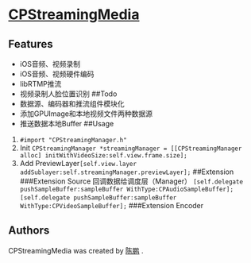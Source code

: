 # [CPStreamingMedia](https://ChenPengOnBitbucket@bitbucket.org/ChenPengOnBitbucket/cpstreamingmedia.git)
## Features
* iOS音频、视频录制
* iOS音频、视频硬件编码
* libRTMP推流
* 视频录制人脸位置识别
##Todo
* 数据源、编码器和推流组件模块化
* 添加GPUImage和本地视频文件两种数据源
* 推送数据本地Buffer
##Usage
1. `#import "CPStreamingManager.h"`
2. Init `CPStreamingManager *streamingManager = [[CPStreamingManager alloc] initWithVideoSize:self.view.frame.size];`
3. Add PreviewLayer`[self.view.layer addSublayer:self.streamingManager.previewLayer];`
##Extension
###Extension Source
回调数据给调度层（Manager）
`[self.delegate pushSampleBuffer:sampleBuffer WithType:CPAudioSampleBuffer];`
`[self.delegate pushSampleBuffer:sampleBuffer WithType:CPVideoSampleBuffer];`
###Extension Encoder
## Authors
CPStreamingMedia was created by [陈鹏](https://github.com/ChenPengOnGitHub) .
